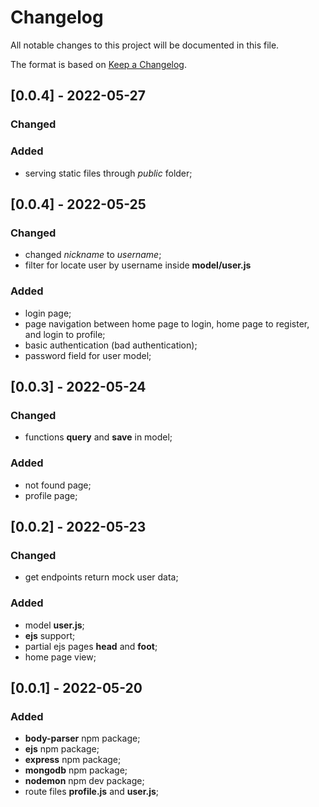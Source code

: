 # Changelog
All notable changes to this project will be documented in this file.

The format is based on [Keep a Changelog](https://keepachangelog.com/en/1.0.0/).

## [0.0.4] - 2022-05-27
### Changed
### Added
- serving static files through _public_ folder;

## [0.0.4] - 2022-05-25
### Changed
- changed _nickname_ to _username_;
- filter for locate user by username inside __model/user.js__
### Added
- login page;
- page navigation between home page to login, home page to register, and login to profile;
- basic authentication (bad authentication);
- password field for user model;

## [0.0.3] - 2022-05-24
### Changed
- functions __query__ and __save__ in model;
### Added
- not found page;
- profile page;

## [0.0.2] - 2022-05-23
### Changed
- get endpoints return mock user data;
### Added
- model __user.js__;
- __ejs__ support;
- partial ejs pages __head__ and __foot__;
- home page view;

## [0.0.1] - 2022-05-20
### Added
- __body-parser__ npm package;
- __ejs__ npm package;
- __express__ npm package;
- __mongodb__ npm package;
- __nodemon__ npm dev package;
- route files __profile.js__ and __user.js__;